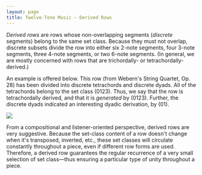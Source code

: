 ```yaml
---
layout: page
title: Twelve-Tone Music — Derived Rows
---
```


_Derived rows_ are rows whose non-overlapping segments (*discrete* segments) belong to the same set class. Because they must not overlap, discrete subsets divide the row into either six 2-note segments, four 3-note segments, three 4-note segments, or two 6-note segments. (In general, we are mostly concerned with rows that are trichordally- or tetrachordally-derived.)

An example is offered below. This row (from Webern's String Quartet, Op. 28) has been divided into discrete tetrachords and discrete dyads. All of the tetrachords belong to the set class (0123). Thus, we say that the row is tetrachordally derived, and that it is *generated* by (0123). Further, the discrete dyads indicated an interesting dyadic derivation, by (01).

[![](Graphics/postTonal/derivedRow.png)](Graphics/postTonal/derivedRow.png)

From a compositional and listener-oriented perspective, derived rows are very suggestive. Because the set-class content of a row doesn't change when it's transposed, inverted, etc., these set classes will circulate constantly throughout a piece, even if different row forms are used. Therefore, a derived row guarantees the regular recurrence of a very small selection of set class—thus ensuring a particular type of unity throughout a piece.